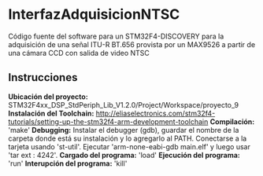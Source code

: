 InterfazAdquisicionNTSC
=======================

Código fuente del software para un STM32F4-DISCOVERY para la adquisición de una señal ITU-R BT.656 provista por un MAX9526 a partir de una cámara CCD con salida de video NTSC

## Instrucciones
**Ubicación del proyecto:** STM32F4xx_DSP_StdPeriph_Lib_V1.2.0/Project/Workspace/proyecto_9
**Instalación del Toolchain:** http://eliaselectronics.com/stm32f4-tutorials/setting-up-the-stm32f4-arm-development-toolchain
**Compilación:** 'make'
**Debugging:** Instalar el debugger (gdb), guardar el nombre de la carpeta donde está su instalación y lo agregarlo al PATH. Conectarse a la tarjeta usando 'st-util'. Ejecutar 'arm-none-eabi-gdb main.elf' y luego usar 'tar ext : 4242'.
**Cargado del programa:** 'load'
**Ejecución del programa:** 'run'
**Interupción del programa:** 'kill'
